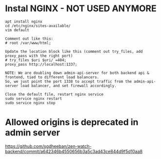 # Instal NGINX - NOT USED ANYMORE
```
apt install nginx
cd /etc/nginx/sites-available/
vim default

Comment out like this: 
# root /var/www/html;

Update the location block like this (comment out try_files, add proxy_pass with the right port)
# try_files $uri $uri/ =404;
proxy_pass http://localhost:1337;

NOTE: We are doubling down admin-api-server for both backend api & frontend, tied to different load balancers.
So, we just point the port 1338 to accept traffic from the admin-api-server load balancer, and set firewall accordingly.

Close the default file, restart nginx service
sudo service nginx restart
sudo service nginx stop
```

# Allowed origins is deprecated in admin server
https://github.com/sgdheeban/zen-watch-backend/commit/a642346b4550656b3a5c3ad43ce844d9f5d10aa8
